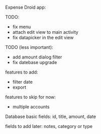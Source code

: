 Expense Droid app:

TODO:
* fix menu
* attach edit view to main activity
* fix datapicker in the edit view


TODO (less important):
* add amount dialog filter
* fix datebase upgrade


features to add:
* filter date
* export

features to skip for now:
* multiple accounts


Database basic fields:
id, title, amount, date

fields to add later:
notes, category or type